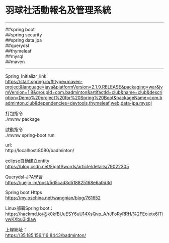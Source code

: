 # 羽球社活動報名及管理系統

***
##spring boot<br>
##spring security<br>
##spring data jpa<br>
##querydsl<br>
##thymeleaf<br>
##mysql<br>
##maven<br>
***

Spring_Initializr_link<br>
https://start.spring.io/#!type=maven-project&language=java&platformVersion=2.1.9.RELEASE&packaging=war&jvmVersion=1.8&groupId=com.badminton&artifactId=club&name=club&description=Demo%20project%20for%20Spring%20Boot&packageName=com.badminton.club&dependencies=devtools,thymeleaf,web,data-jpa,mysql
<br>

打包指令<br>
./mvnw package<br>


啟動指令<br>
./mvnw spring-boot:run<br>

url:<br>
http://localhost:8080/badminton/<br>


eclipse自動建立entity<br>
https://blog.csdn.net/EightSwords/article/details/79022305<br>


Querydsl-JPA學習<br>
https://juejin.im/post/5d5cad3d518825168e6a0d3d<br>


Spring boot Https<br>
https://my.oschina.net/wangnian/blog/761652<br>


Linux部署Spring boot：<br>
https://hackmd.io/@k0kfBUuESY6uU14XsQvp_A/rJFoRyRRH/%2FEoietx6ITiywKXbu3idIaw<br>

上線網址：<br>
https://35.185.156.116:8443/badminton/<br>